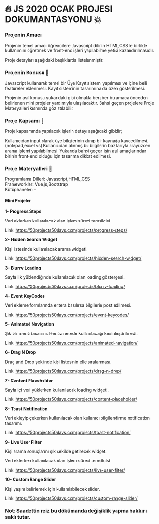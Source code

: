 # :fire:  JS 2020 OCAK PROJESI DOKUMANTASYONU   :boom:

### Projenin Amacı
 Projenin temel amacı öğrencilere Javascript dilinin HTML,CSS le birlikte kullanımını öğretmek ve front-end işleri yapılabilme yetisi kazandırılmasıdır.

  Proje detayları aşağıdaki başlıklarda listelenmiştir.  

### Projenin Konusu  :orange_book:

Javascript kullanarak temel bir Üye Kayıt sistemi yapılması ve içine belli featureler eklenmesi. Kayıt sisteminin tasarımına da özen gösterilmesi.

Projenin asıl konusu yukarıdaki gibi olmakla beraber bu amaca önceden belirlenen mini projeler yardımıyla ulaşılacaktır.
Bahsi geçen projelere Proje Materyalleri kısmında göz atılabilir.


### Proje Kapsamı   :book:

Proje kapsamında yapılacak işlerin detayı aşağıdaki gibidir;

 Kullanıcıdan input olarak üye bilgilerinin alınıp bir kaynağa kaydedilmesi. (notepad,excel vs)
 Kullanıcıdan alınmış bu bilgilerin bazılarıyla arayüzden arama işlemi yapılabilmesi.
 Yukarıda bahsi geçen işin asıl amaçlarından birinin front-end olduğu için tasarıma dikkat edilmesi.

### Proje Materyalleri  :wrench:

Programlama Dilleri:  Javascript,HTML,CSS  
Frameworkler:  Vue.js,Bootstrap  
Kütüphaneler: -

#### Mini Projeler

**1- Progress Steps**

Veri eklerken kullanılacak olan işlem süreci temsilcisi


Link: https://50projects50days.com/projects/progress-steps/

**2- Hidden Search Widget**

Kişi listesinde kullanılacak arama widgeti.

Link:  https://50projects50days.com/projects/hidden-search-widget/


**3- Blurry Loading**

Sayfa ilk yüklendiğinde kullanılacak olan loading göstergesi.

Link:  https://50projects50days.com/projects/blurry-loading/


**4- Event KeyCodes**

Veri ekleme formlarında entera basılırsa bilgilerin post edilmesi.


Link:  https://50projects50days.com/projects/event-keycodes/

**5- Animated Navigation**

Şık bir menü tasarımı. Henüz nerede kullanılacağı kesinleştirilmedi.

Link:  https://50projects50days.com/projects/animated-navigation/

**6- Drag N Drop**

Drag and Drop şeklinde kişi listesinin elle sıralanması.

Link: https://50projects50days.com/projects/drag-n-drop/

**7- Content Placeholder**

Sayfa içi veri yüklerken kullanılacak loading widgeti.

Link: https://50projects50days.com/projects/content-placeholder/

**8- Toast Notification**

Veri ekleyip çekerken kullanılacak olan kullanıcı bilgilendirme notification tasarımı.

Link: https://50projects50days.com/projects/toast-notification/

**9- Live User Filter**

Kişi arama sonuçlarını şık şekilde getirecek widget.

Veri eklerken kullanılacak olan işlem süreci temsilcisi

Link:  https://50projects50days.com/projects/live-user-filter/

**10- Custom Range Slider**

Kişi yaşını belirlemek için kullanılabilecek slider.

Link:  https://50projects50days.com/projects/custom-range-slider/





### **Not**: Saadettin reiz bu dökümanda değişiklik yapma hakkını saklı tutar.

